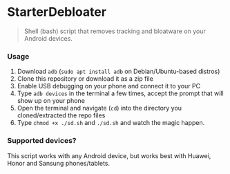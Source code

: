 # StarterDebloater
> Shell (bash) script that removes tracking and bloatware on your Android devices.

### Usage
1. Download `adb` (`sudo apt install adb` on Debian/Ubuntu-based distros)
2. Clone this repository or download it as a zip file
3. Enable USB debugging on your phone and connect it to your PC
4. Type `adb devices` in the terminal a few times, accept the prompt that will show up on your phone
5. Open the terminal and navigate (`cd`) into the directory you cloned/extracted the repo files
6. Type `chmod +x ./sd.sh` and `./sd.sh` and watch the magic happen.

### Supported devices?
This script works with any Android device, but works best with Huawei, Honor and Sansung phones/tablets.
